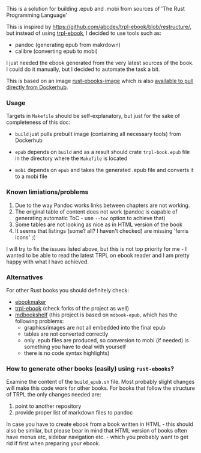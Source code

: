 This is a solution for building .epub and .mobi from sources of 'The Rust Programming Language'

This is inspired by https://github.com/abcdev/trpl-ebook/blob/restructure/, but instead of using [trpl-ebook](https://github.com/killercup/trpl-ebook), I decided to use tools such as:
- pandoc (generating epub from makrdown)
- calibre (converting epub to mobi)

I just needed the ebook generated from the very latest sources of the book. I could do it manually, but I decided to automate the task a bit.

This is based on an image [rust-ebooks-image](https://github.com/MaciekTalaska/rust-ebook-image) which is also [available to pull directly from Dockerhub](https://hub.docker.com/r/maciektalaska/rust-ebook).

### Usage

Targets in `Makefile` should be self-explanatory, but just for the sake of completeness of this doc:

- `build` just pulls prebuilt image (containing all necessary tools) from Dockerhub

- `epub` depends on `build` and as a result should crate `trpl-book.epub` file in the directory where the `Makefile` is located

- `mobi` depends on `epub` and takes the generated .epub file and converts it to a mobi file

### Known limiations/problems

1. Due to the way Pandoc works links between chapters are not working. 
2. The original table of content does not work (pandoc is capable of generating automatic ToC - use `--toc` option to achieve that) 
3. Some tables are not looking as nice as in HTML version of the book 
4. It seems that listings (some? all? I haven't checked) are missing 'ferris icons' ;(

I will try to fix the issues listed above, but this is not top priority for me - I wanted to be able to read the latest TRPL on ebook reader and I am pretty happy with what I have achieved.

### Alternatives

For other Rust books you should definitely check:
* [ebookmaker](https://github.com/setanta/ebookmaker/)
* [trpl-ebook](https://github.com/killercup/trpl-ebook) (check forks of the project as well)
* [mdbookshelf](https://github.com/rams3s/mdbookshelf) (this project is based on `mdbook-epub`, which has the following problems:
  - graphics/images are not all embedded into the final epub
  - tables are not converted correctly
  - only .epub files are produced, so conversion to mobi (if needed) is something you have to deal with yourself
  - there is no code syntax highlights)

### How to generate other books (easily) using `rust-ebooks`?

Examine the content of the `build_epub.sh` file. Most probably slight changes will make this code work for other books. For books that follow the structure of TRPL the only changes needed are:
1) point to another repository
2) provide proper list of markdown files to pandoc

In case you have to create ebook from a book written in HTML - this should also be similar, but please bear in mind that HTML version of books often have menus etc, sidebar navigation etc. - which you probably want to get rid if first when preparing your ebook. 
